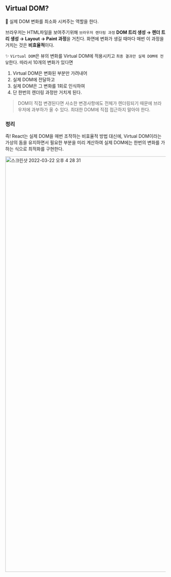 ## Virtual DOM?
📝 실제 DOM 변화를 최소화 시켜주는 역할을 한다.
<br/>

브라우저는 HTML파일을 보여주기위해
`브라우저 렌더링 과정` <strong>DOM 트리 생성 → 렌더 트리 생성 → Layout → Paint 과정</strong>을 거친다.
화면에 변화가 생길 때마다 매번 이 과정을 거치는 것은 <strong>비효율적</strong>이다.
<br/>

✨ `Virtual DOM`은 뷰의 변화를 Virtual DOM에 적용시키고 `최종 결과만 실제 DOM에 전달`한다.
따라서 10개의 변화가 있다면 
1. Virtual DOM은 변화된 부분만 가려내어
2. 실제 DOM에 전달하고
3. 실제 DOM은 그 변화를 1회로 인식하여
4. 단 한번의 렌더링 과정만 거치게 된다.

> DOM이 직접 변경된다면 사소한 변경사항에도 전체가 렌더링되기 때문에 브라우저에 과부하가 올 수 있다.
최대한 DOM에 직접 접근하지 말아야 한다.


### 정리

즉! React는 실제 DOM을 매번 조작하는 비효율적 방법 대신에, Virtual DOM이라는 가상의 돔을 유지하면서 필요한 부분을 미리 계산하여 실제 DOM에는 한번의 변화를 가하는 식으로 최적화를 구현한다.


<img width="1301" alt="스크린샷 2022-03-22 오후 4 28 31" src="https://user-images.githubusercontent.com/90748606/159429575-a7b87fb4-13e8-4c2d-8af1-8b2db2dc7e3b.png">
